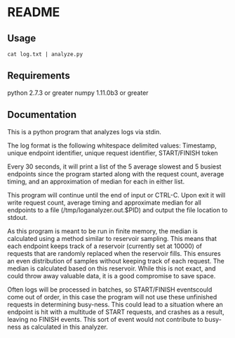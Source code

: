 README
======

Usage
-----

    cat log.txt | analyze.py

Requirements
------------

python 2.7.3 or greater
numpy 1.11.0b3 or greater


Documentation
-------------
This is a python program that analyzes logs via stdin.

The log format is the following whitespace delimited values:
Timestamp, unique endpoint identifier, unique request identifier, START/FINISH token

Every 30 seconds, it will print a list of the 5 average slowest and 5 busiest
endpoints since the program started along with the request count, average timing,
and an approximation of median for each in either list.

This program will continue until the end of input or CTRL-C. Upon exit it will
write request count, average timing and approximate median for all endpoints
to a file (/tmp/loganalyzer.out.$PID) and output the file location to stdout.

As this program is meant to be run in finite memory, the median is calculated 
using a method similar to reservoir sampling. This means that each endpoint
keeps track of a reservoir (currently set at 10000) of requests that are
randomly replaced when the reservoir fills. This ensures an even distribution of
samples without keeping track of each request. The median is calculated based on
this reservoir. While this is not exact, and could throw away valuable data,
it is a good compromise to save space.

Often logs will be processed in batches, so START/FINISH eventscould come out of
order, in this case the program will not use these unfinished requests in determining
busy-ness. This could lead to a situation where an endpoint is hit with a 
multitude of START requests, and crashes as a result, leaving no FINISH events.
This sort of event would not contribute to busy-ness as calculated in this analyzer.
